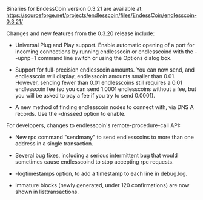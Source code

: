 Binaries for EndessCoin version 0.3.21 are available at:
  https://sourceforge.net/projects/endlesscoin/files/EndessCoin/endlesscoin-0.3.21/

Changes and new features from the 0.3.20 release include:

* Universal Plug and Play support.  Enable automatic opening of a port for incoming connections by running endlesscoin or endlesscoind with the - -upnp=1 command line switch or using the Options dialog box.

* Support for full-precision endlesscoin amounts.  You can now send, and endlesscoin will display, endlesscoin amounts smaller than 0.01.  However, sending fewer than 0.01 endlesscoins still requires a 0.01 endlesscoin fee (so you can send 1.0001 endlesscoins without a fee, but you will be asked to pay a fee if you try to send 0.0001).

* A new method of finding endlesscoin nodes to connect with, via DNS A records. Use the -dnsseed option to enable.

For developers, changes to endlesscoin's remote-procedure-call API:

* New rpc command "sendmany" to send endlesscoins to more than one address in a single transaction.

* Several bug fixes, including a serious intermittent bug that would sometimes cause endlesscoind to stop accepting rpc requests. 

* -logtimestamps option, to add a timestamp to each line in debug.log.

* Immature blocks (newly generated, under 120 confirmations) are now shown in listtransactions.

